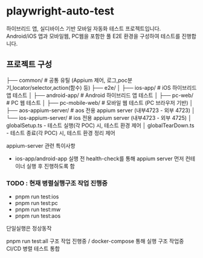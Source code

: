 # playwright-auto-test
하이브리드 앱, 실디바이스 기반 모바일 자동화 테스트 프로젝트입니다.  
Android/iOS 앱과 모바일웹, PC웹을 포함한 풀 E2E 환경을 구성하여 테스트를 진행합니다.

## 프로젝트 구성
├── common/ # 공통 유틸 (Appium 제어, 로그,poc분기,locator/selector,action(함수) 등)
├── e2e/
│ ├── ios-app/ # iOS 하이브리드 앱 테스트
│ ├── android-app/ # Android 하이브리드 앱 테스트
│ ├── pc-web/ # PC 웹 테스트
│ ├── pc-mobile-web/ # 모바일 웹 테스트 (PC 브라우저 기반)
│ ├── aos-appium-server/ # aos 전용 appium server (내부4723 - 외부 4723)
│ └── ios-appium-server/ # ios 전용 appium server (내부4723 - 외부 4725)
│ globalSetup.ts - 테스트 실행(각 POC) 시, 테스트 환경 제어
│ globalTearDown.ts - 테스트 종료(각 POC) 시, 테스트 환경 정리 제어


appium-server  관련 특이사항
 - ios-app/android-app 실행 전 health-check를 통해 appium server 먼저 컨테이너 실행 후 진행하도록 함

### TODO : 현재 병렬실행구조 작업 진행중
 - pnpm run test:ios
 - pnpm run test:pc
 - pnpm run test:mw
 - pnpm run test:aos 


단일실행은 정상동작

pnpm run test:all 구조 작업 진행중 / docker-compose 통해 실행 구조 작업중
CI/CD 병렬 테스트 통합
